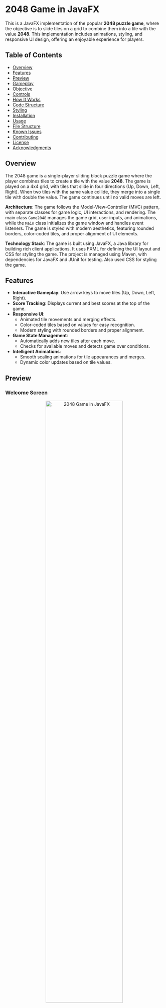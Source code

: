 # 2048 Game in JavaFX

This is a JavaFX implementation of the popular **2048 puzzle game**, where the objective is to slide tiles on a grid to combine them into a tile with the value **2048**. This implementation includes animations, styling, and responsive UI design, offering an enjoyable experience for players.

## Table of Contents

- [Overview](#overview)
- [Features](#features)
- [Preview](#preview)
- [Gameplay](#gameplay)
- [Objective](#objective)
- [Controls](#controls)
- [How It Works](#how-it-works)
- [Code Structure](#code-structure)
- [Styling](#styling)
- [Installation](#installation)
- [Usage](#usage)
- [File Structure](#file-structure)
- [Known Issues](#known-issues)
- [Contributing](#contributing)
- [License](#license)
- [Acknowledgments](#acknowledgments)

## Overview

The 2048 game is a single-player sliding block puzzle game where the player combines tiles to create a tile with the value **2048**. The game is played on a 4x4 grid, with tiles that slide in four directions (Up, Down, Left, Right). When two tiles with the same value collide, they merge into a single tile with double the value. The game continues until no valid moves are left.

**Architecture**: The game follows the Model-View-Controller (MVC) pattern, with separate classes for game logic, UI interactions, and rendering. The main class `Game2048` manages the game grid, user inputs, and animations, while the `Main` class initializes the game window and handles event listeners. The game is styled with modern aesthetics, featuring rounded borders, color-coded tiles, and proper alignment of UI elements.

**Technology Stack**: The game is built using JavaFX, a Java library for building rich client applications. It uses FXML for defining the UI layout and CSS for styling the game. The project is managed using Maven, with dependencies for JavaFX and JUnit for testing. Also used CSS for styling the game.

## Features

- **Interactive Gameplay**: Use arrow keys to move tiles (Up, Down, Left, Right).
- **Score Tracking**: Displays current and best scores at the top of the game.
- **Responsive UI**:
  - Animated tile movements and merging effects.
  - Color-coded tiles based on values for easy recognition.
  - Modern styling with rounded borders and proper alignment.
- **Game State Management**:
  - Automatically adds new tiles after each move.
  - Checks for available moves and detects game over conditions.
- **Intelligent Animations**:
  - Smooth scaling animations for tile appearances and merges.
  - Dynamic color updates based on tile values.

## Preview

### Welcome Screen

<p align="center">
  <img src="img/welcome.png" alt="2048 Game in JavaFX" width="70%" style="border-radius: 8px">
</p>

### Game Interface

<p align="center">
  <img src="img/ui.png" alt="2048 Game in JavaFX" width="70%" style="border-radius: 8px">
</p>

## Gameplay

### Objective

Combine tiles with the same value to create a tile with the value **2048** or higher. The game ends when no valid moves are left.

### Controls

- **Arrow Keys**:
  - **Up**: Moves all tiles upward.
  - **Down**: Moves all tiles downward.
  - **Left**: Moves all tiles to the left.
  - **Right**: Moves all tiles to the right.
- **New Game** Button: Resets the game.
- **Exit Game** Button: Closes the application.

## How It Works

### Game Mechanics

1. **Sliding and Merging**:
  - Tiles slide in the direction of the arrow key pressed.
  - Tiles with the same value merge into one tile, doubling their value.
  - A tile can merge only once per move.
2. **Adding New Tiles**:
  - After every valid move, a new tile (value `2` or `4`) appears in a random empty spot.
3. **Game Over**:
  - The game checks for possible moves after each action.
  - If no moves are available (all tiles are full and non-mergeable), the game ends.

### Code Structure

The game is built using JavaFX, following Model-View-Controller (MVC) architecture for clean separation of concerns. The key components are:

#### **1. Class: `Game2048`**
This is the main class responsible for rendering the game grid, handling user inputs, managing the board state, and applying animations.

Key Components:
- **Grid Management**:
  - `SIZE`: Size of the grid (default is 4x4).
  - `board`: 2D array representing the logical state of the grid.
  - `tiles`: 2D array of `StackPane` objects representing the UI tiles.
- **UI Elements**:
  - `scoreLabel`: Displays the current score.
  - `bestScoreLabel`: Displays the best score achieved.
- **Tile Colors**:
  - Dynamically updates colors and text based on tile values.
- **Animations**:
  - Smooth scaling animations for tile appearances and merges.

#### 2. **Class: `Main`**
This is the entry point for the application, where the game window is initialized and displayed.

Key Components:
- **JavaFX Setup**:
  - Configures the game window and scene.
  - Loads the FXML file for the game UI.
  - Initializes the game controller (`Game2048`).
- **Event Handling**:
  - Registers key listeners for arrow keys.
  - Handles button actions for New Game and Exit Game.
- **CSS Loading**:
  - Loads the CSS file for styling the game.

#### 3. **Maven XML Configuration: `pom.xml`**
This file contains the Maven project configuration, including dependencies for JavaFX and JUnit.

Key Components:
- **JavaFX Dependencies**:
  - Includes JavaFX modules for controls and FXML.
  - Configures the JavaFX plugin for running the application.
- **JUnit Dependency**:
  - Adds JUnit for testing the game logic.
  - Configures the Maven Surefire plugin for running tests.

#### 4. **Controller, Model, and View Classes**
These classes follow the MVC pattern for managing game logic, UI interactions, and rendering.

Key Components:
- **Controller**:
  - Handles user inputs and game actions.
  - Updates the model and view based on user interactions.
- **Model**:
  - Manages the game state and logic.
  - Checks for valid moves and game over conditions.
- **View**:
  - Renders the game grid and UI elements.
  - Updates the UI based on the model state.

### Styling

The game is styled with modern aesthetics, featuring:
- Rounded borders for tiles and buttons.
- Background colors based on tile values.
- Proper alignment of header (title, score, and best score).
- Button styles with hover effects.

Color Codes for Tiles:
- `2`: Light cream (`#eee4da`)
- `4`: Pale beige (`#ede0c8`)
- `8`: Light orange (`#f2b179`)
- Higher values progressively darker and more vibrant.

## Installation

1. **Clone the Repository**:
   ```bash
   git clone https://github.com/hoangsonww/Game-2048-JavaFX.git
   cd Game-2048-JavaFX
   ```

2. **Set Up JavaFX**:
  - Ensure that JavaFX is installed. If not, download JavaFX from the [official site](https://openjfx.io/).
  - Configure JavaFX in your IDE:
    - Add JavaFX libraries to your project.
    - Set JVM arguments to include JavaFX runtime, e.g.:
      ```bash
      --module-path /path-to-javafx/lib --add-modules javafx.controls,javafx.fxml
      ```

3. **Run the Game**:
  - Compile and run the `Main` class.
  - The game window will open, and you can start playing immediately.

## Usage

### Running the Game

1. **Start the Application**:
  - Run the `Main` class from your IDE or terminal.
2. **Play**:
  - Use the arrow keys to move and merge tiles.
  - Aim for a tile value of 2048 (or higher)!
3. **Reset**:
  - Click the **New Game** button to restart the game.
4. **Exit**:
  - Click the **Exit Game** button to close the application.

## File Structure

The project structure is organized as follows:

```
src/
├── org.example.game2048javafx/
│   ├── Controller.java  # Controller for the game
│   ├── Model.java       # Model for the game
│   ├── View.java        # View for the game
│   ├── Game2048.java    # Main game logic and UI
│   ├── Main.java        # Entry point for the application
│   └── resources/       # Optional resources like images or stylesheets
└── README.md            # Comprehensive documentation
```

## Known Issues

1. **Game Freezing**:
  - Ensure animations do not block the main UI thread.
2. **Performance**:
  - For extremely high tile values, UI updates may lag.

## Contributing

Feel free to contribute to this project! Open issues, submit pull requests, or suggest new features.

1. **Fork the Repository**:
   ```bash
   git fork https://github.com/hoangsonww/Game-2048-JavaFX.git
   ```

2. **Create a New Branch**:
   ```bash
   git checkout -b feature/feature-branch-name
   ```

3. **Commit and Push**:
   ```bash
   git add .
   git commit -m "Add your message here"
   git push origin feature-branch-name
   ```

4. **Submit a Pull Request**:
  - Open a pull request on GitHub describing your changes.

## License

This project is licensed under the [MIT License](LICENSE).

## Acknowledgments

- Inspired by the original 2048 game.
- Built with love using JavaFX.
- Author: [Son Nguyen](https://github.com/hoangsonww)

Enjoy playing 2048 in JavaFX! If you encounter any issues, feel free to raise them in the repository.

---

**Happy Coding! 🚀**
